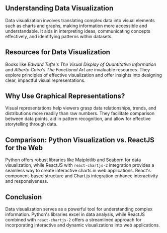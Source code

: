 <section>
    <h2>Understanding Data Visualization</h2>
    <p>Data visualization involves translating complex data into visual elements such as charts and graphs, making information more accessible and understandable. It aids in interpreting ideas, communicating concepts effectively, and identifying patterns within datasets.</p>
</section>

<section>
    <h2>Resources for Data Visualization</h2>
    <p>Books like <em>Edward Tufte's The Visual Display of Quantitative Information</em> and <em>Alberto Cairo's The Functional Art</em> are invaluable resources. They explore principles of effective visualization and offer insights into designing clear, impactful visual representations.</p>
</section>

<section>
    <h2>Why Use Graphical Representations?</h2>
    <p>Visual representations help viewers grasp data relationships, trends, and distributions more readily than raw numbers. They facilitate comparison between data points, aid in pattern recognition, and allow for effective storytelling through data.</p>
</section>

<section>
    <h2>Comparison: Python Visualization vs. ReactJS for the Web</h2>
    <p>Python offers robust libraries like Matplotlib and Seaborn for data visualization, while ReactJS with <code>react-chartjs-2</code> integration provides a seamless way to create interactive charts in web applications. React's component-based structure and Chart.js integration enhance interactivity and responsiveness.</p>
</section>

<section>
    <h2>Conclusion</h2>
    <p>Data visualization serves as a powerful tool for understanding complex information. Python's libraries excel in data analysis, while ReactJS combined with <code>react-chartjs-2</code> offers a streamlined approach for incorporating interactive and dynamic visualizations into web applications.</p>
</section>
